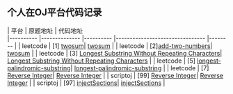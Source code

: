 ## 个人在OJ平台代码记录

| 平台    | 原题地址          | 代码地址     
|---------- |-------------- |---------- |--------------------------------  |-------- |
| leetcode | [1] [twosum](https://leetcode.com/problems/two-sum/)| [twosum](https://github.com/kurset/script-practice/blob/master/leetcode/1.js) |
| leetcode | [2][add-two-numbers](https://leetcode.com/problems/add-two-numbers/)| [twosum](https://github.com/kurset/script-practice/blob/master/leetcode/2.js) |
| leetcode | [3] [Longest Substring Without Repeating Characters](https://leetcode.com/problems/longest-substring-without-repeating-characters/description/)| [Longest Substring Without Repeating Characters](https://github.com/kurset/script-practice/blob/master/leetcode/3.js) |
| leetcode | [5] [longest-palindromic-substring](https://leetcode.com/problems/longest-palindromic-substring/description/)| [longest-palindromic-substring](https://github.com/kurset/script-practice/blob/master/leetcode/4.js) |
| leetcode | [7] [Reverse Integer](https://leetcode.com/problems/reverse-integer/description/)| [Reverse Integer](https://github.com/kurset/script-practice/blob/master/leetcode/Reverse%20Integer.py) |
| scriptoj | [99] [Reverse Integer](https://scriptoj.com/problems/99)| [Reverse Integer](https://github.com/kurset/script-practice/blob/master/scriptoj/safeGet.js) |
| scriptoj | [97] [injectSections](https://scriptoj.com/problems/94)| [injectSections](https://github.com/kurset/script-practice/blob/master/scriptoj/injectSections.js) |